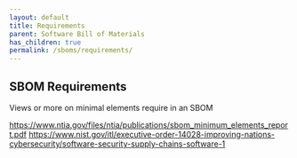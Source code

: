 ```yaml
---
layout: default
title: Requirements
parent: Software Bill of Materials
has_children: true
permalink: /sboms/requirements/
---
```


## SBOM Requirements

Views or more on minimal elements require in an SBOM

https://www.ntia.gov/files/ntia/publications/sbom_minimum_elements_report.pdf
https://www.nist.gov/itl/executive-order-14028-improving-nations-cybersecurity/software-security-supply-chains-software-1
